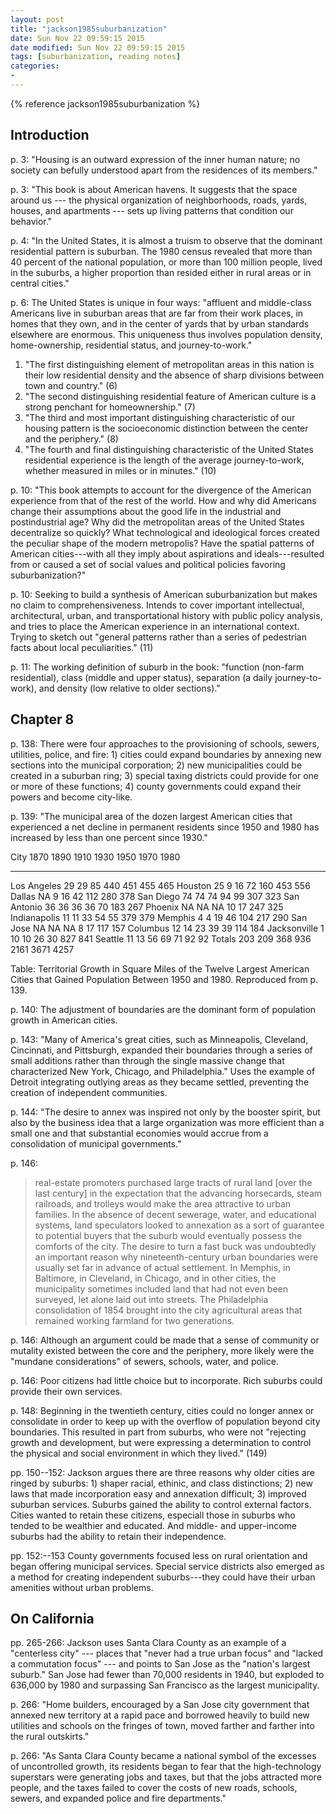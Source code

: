 ```yaml
---
layout: post
title: "jackson1985suburbanization"
date: Sun Nov 22 09:59:15 2015
date modified: Sun Nov 22 09:59:15 2015
tags: [suburbanization, reading notes]
categories:
-
---
```


{% reference jackson1985suburbanization %}

## Introduction

p. 3: "Housing is an outward expression of the inner human nature; no society can befully understood apart from the residences of its members."

p. 3: "This book is about American havens. It suggests that the space around us --- the physical organization of neighborhoods, roads, yards, houses, and apartments --- sets up living patterns that condition our behavior."

p. 4: "In the United States, it is almost a truism to observe that the dominant residential pattern is suburban. The 1980 census revealed that more than 40 percent of the national population, or more than 100 million people, lived in the suburbs, a higher proportion than resided either in rural areas or in central cities."

p. 6: The United States is unique in four ways: "affluent and middle-class Americans live in suburban areas that are far from their work places, in homes that they own, and in the center of yards that by urban standards elsewhere are enormous. This uniqueness thus involves population density, home-ownership, residential status, and journey-to-work."

1. "The first distinguishing element of metropolitan areas in this nation is their low residential density and the absence of sharp divisions between town and country." (6)
2. "The second distinguishing residential feature of American culture is a strong penchant for homeownership." (7)
3. "The third and most important distinguishing characteristic of our housing pattern is the socioeconomic distinction between the center and the periphery." (8)
4. "The fourth and final distinguishing characteristic of the United States residential experience is the length of the average journey-to-work, whether measured in miles or in minutes." (10)

p. 10: "This book attempts to account for the divergence of the American experience from that of the rest of the world. How and why did Americans change their assumptions about the good life in the industrial and postindustrial age? Why did the metropolitan areas of the United States decentralize so quickly? What technological and ideological forces created the peculiar shape of the modern metropolis? Have the spatial patterns of American cities---with all they imply about aspirations and ideals---resulted from or caused a set of social values and political policies favoring suburbanization?"

p. 10: Seeking to build a synthesis of American suburbanization but makes no claim to comprehensiveness. Intends to cover important intellectual, architectural, urban, and transportational history with public policy analysis, and tries to place the American experience in an international context. Trying to sketch out "general patterns rather than a series of pedestrian facts about local peculiarities." (11)

p. 11: The working definition of suburb in the book: "function (non-farm residential), class (middle and upper status), separation (a daily journey-to-work), and density (low relative to older sections)."

## Chapter 8

p. 138: There were four approaches to the provisioning of schools, sewers, utilities, police, and fire: 1) cities could expand boundaries by annexing new sections into the municipal corporation; 2) new municipalities could be created in a suburban ring; 3) special taxing districts could provide for one or more of these functions; 4) county governments could expand their powers and become city-like.

p. 139: "The municipal area of the dozen largest American cities that experienced a net decline in permanent residents since 1950 and 1980 has increased by less than one percent since 1930."

City            1870    1890    1910    1930    1950    1970    1980
-------------   ----    ----    ----    ----    ----    ----    ----
Los Angeles     29      29      85      440     451     455     465
Houston         25      9       16      72      160     453     556
Dallas          NA      9       16      42      112     280     378
San Diego       74      74      74      94      99      307     323
San Antonio     36      36      36      36      70      183     267
Phoenix         NA      NA      NA      10      17      247     325
Indianapolis    11      11      33      54      55      379     379
Memphis         4       4       19      46      104     217     290
San Jose        NA      NA      NA      8       17      117     157
Columbus        12      14      23      39      39      114     184
Jacksonville    1       10      10      26      30      827     841
Seattle         11      13      56      69      71      92      92
Totals          203     209     368     936     2161    3671    4257

Table: Territorial Growth in Square Miles of the Twelve Largest American Cities that Gained Population Between 1950 and 1980. Reproduced from p. 139.

p. 140: The adjustment of boundaries are the dominant form of population growth in American cities.

p. 143: "Many of America's great cities, such as Minneapolis, Cleveland, Cincinnati, and Pittsburgh, expanded their boundaries through a series of small additions rather than through the single massive change that characterized New York, Chicago, and Philadelphia." Uses the example of Detroit integrating outlying areas as they became settled, preventing the creation of independent communities.

p. 144: "The desire to annex was inspired not only by the booster spirit, but also by the business idea that a large organization was more efficient than a small one and that substantial economies would accrue from a consolidation of municipal governments."

p. 146:

> real-estate promoters purchased large tracts of rural land [over the last
> century] in the expectation that the advancing horsecards, steam railroads,
> and trolleys would make the area attractive to urban families. In the absence
> of decent sewerage, water, and educational systems, land speculators looked
> to annexation as a sort of guarantee to potential buyers that the suburb
> would eventually possess the comforts of the city. The desire to turn a fast
> buck was undoubtedly an important reason why nineteenth-century urban
> boundaries were usually set far in advance of actual settlement. In Memphis,
> in Baltimore, in Cleveland, in Chicago, and in other cities, the municipality
> sometimes included land that had not even been surveyed, let alone laid out
> into streets. The Philadelphia consolidation of 1854 brought into the city
> agricultural areas that remained working farmland for two generations.

p. 146: Although an argument could be made that a sense of community or mutality existed between the core and the periphery, more likely were the "mundane considerations" of sewers, schools, water, and police.

p. 146: Poor citizens had little choice but to incorporate. Rich suburbs could provide their own services.

p. 148: Beginning in the twentieth century, cities could no longer annex or consolidate in order to keep up with the overflow of population beyond city boundaries. This resulted in part from suburbs, who were not "rejecting growth and development, but were expressing a determination to control the physical and social environment in which they lived." (149)

pp. 150--152: Jackson argues there are three reasons why older cities are ringed by suburbs: 1) shaper racial, ethinic, and class distinctions; 2) new laws that made incorporation easy and annexation difficult; 3) improved suburban services. Suburbs gained the ability to control external factors. Cities wanted to retain these citizens, especiall those in suburbs who tended to be wealthier and educated. And middle- and upper-income suburbs had the ability to retain their independence.

pp. 152:--153 County governments focused less on rural orientation and began offering municipal services. Special service districts also emerged as a method for creating independent suburbs---they could have their urban amenities without urban problems.

## On California

pp. 265-266: Jackson uses Santa Clara County as an example of a "centerless city"
--- places that "never had a true urban focus" and "lacked a commutation focus"
--- and points to San Jose as the "nation's largest suburb." San Jose had
fewer than 70,000 residents in 1940, but exploded to 636,000 by 1980 and
surpassing San Francisco as the largest municipality.

p. 266: "Home builders, encouraged by a San Jose city government that annexed
new territory at a rapid pace and borrowed heavily to build new utilities and
schools on the fringes of town, moved farther and farther into the rural
outskirts."

p. 266: "As Santa Clara County became a national symbol of the excesses of
uncontrolled growth, its residents began to fear that the high-technology
superstars were generating jobs and taxes, but that the jobs attracted more
people, and the taxes failed to cover the costs of new roads, schools, sewers,
and expanded police and fire departments."

